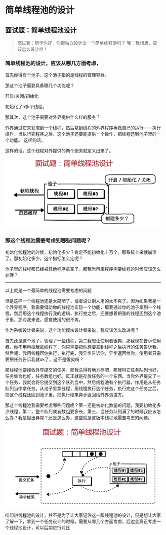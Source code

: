 # 简单线程池的设计

## 面试题：简单线程池设计

> 面试官：同学你好，你能独立设计出一个简单线程池吗？
> 我：我想想，应该怎么设计哈！

### 简单线程池的设计，应该从哪几方面考虑，

首先你得有个池子，这个池子指的是线程的管理容器。

那这个池子需要具备哪几个功能呢？

开启/关闭/初始化

初始化了n多个线程。

那其次，这个池子需要对外界提供什么样的服务？

外界通过它来获取到一个线程，然后拿到线程的外界程序再做自己的运行——执行操作，当执行完程序之后，这个池子还要能提供一个操作，把线程还到池子里的一个功能。
这样的话，

这样的话，这个线程对外提供的两个服务就定义出来了。

![03简单线程池初步设计.png](imgs/03简单线程池初步设计.png)

### 那这个线程池需要考虑到哪些问题呢？

初始化线程池的时候，初始化多少？肯定不能初始化十万个，那系统上来就崩溃了。那初始化多少，这个指标怎么定呢？

池子里的线程都已经被其他程序拿空了，那我当再来程序需要线程的时候应该怎么处理？
<hr>
以上就是一个最简单的线程池需要考虑的问题

但是这样一个线程池还是太简陋了，或者说让别人用的太不爽了。因为如果我是一个外界程序，我需要借助你的线程池实现一个功能，那我通过你的池子拿到一个线程，然后用这个线程执行我的逻辑，执行完之后，还要想着把我的线程还到这个池子里，那对我来说，感觉使用的很不爽，

作为系统设计者来说，这个功能模块设计者来说，我应该怎么改进呢？

首先还是这个池子，管理了一些线程，第二我想让使用者很爽，那我现在告诉使用者，你不用再找我拿线程了，你只需要把你想要拿到线程之后执行的任务告诉我，然后呢，我用线程帮你执行，执行完，我异步告诉你，异步返回给你。使用者只需要把任务告诉我就ok了，这不是很爽吗？

那线程池要接收外界提交的任务，那我总得有地方存吧，那我叫它任务队列也好，任务集合也好，任务数组也好。反正就是存放任务的一个东西。当你外界提交了一个任务，我就会将它提交到这个队列当中，然后线程池有个执行器，作用是从任务队列当中拿任务，从池子里拿线程，用线程执行这个任务，执行完这个任务之后，把这个线程还回到池子里，把执行结果异步返回给外界调度方。

那这个线程池我需要考虑哪些问题呢？第一还是初始化数量的问题，我要初始化多少线程，第二，整个队列或者数组要多长，第三，当任务队列满了的时候我应该怎么办？我是抛出异常？还是怎么办，这些就是这版本线程池需要考虑的问题。

![03简单线程池的设计.png](imgs/03简单线程池的设计.png)

咱们讲线程池的设计，并不是为了让大家记住这一版线程池的设计，只是想让大家了解一下，拿到一个任务设计的时候，需要从哪几个方面考虑，后边会真正考虑一个线程池设计，可以后期进行对比
